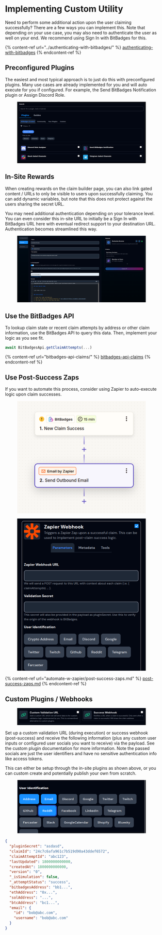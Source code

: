 # Implementing Custom Utility

Need to perform some additional action upon the user claiming successfully? There are a few ways you can implement this. Note that depending on your use case, you may also need to authenticate the user as well on your end. We recommend using Sign In with BitBadges for this.

{% content-ref url="../authenticating-with-bitbadges/" %}
[authenticating-with-bitbadges](../authenticating-with-bitbadges/)
{% endcontent-ref %}

## **Preconfigured Plugins**

The easiest and most typical approach is to just do this with preconfigured plugins. Many use cases are already implemented for you and will auto execute for you if configured. For example, the Send BitBadges Notification plugin or Assign Discord Role.

<figure><img src="../../.gitbook/assets/image (189).png" alt=""><figcaption></figcaption></figure>

## **In-Site Rewards**

When creating rewards on the claim builder page, you can also link gated content / URLs to only be visible to users upon successfully claiming. You can add dynamic variables, but note that this does not protect against the users sharing the secret URL.&#x20;

You may need additional authentication depending on your tolerance level. You can even consider this in-site URL to initially be a Sign In with BitBadges URL here with eventual redirect support to your destination URL. Authentication becomes streamlined this way.

<figure><img src="../../.gitbook/assets/image (1) (1) (1) (1) (1) (1) (1) (1) (1) (1) (1) (1) (1) (1) (1) (1) (1) (1) (1) (1) (1) (1) (1) (1) (1) (1) (1).png" alt=""><figcaption></figcaption></figure>

## Use the BitBadges API

To lookup claim state or recent claim attempts by address or other claim information, use the BitBadges API to query this data. Then, implement your logic as you see fit.

```typescript
await BitBadgesApi.getClaimAttempts(...)
```

{% content-ref url="bitbadges-api-claims/" %}
[bitbadges-api-claims](bitbadges-api-claims/)
{% endcontent-ref %}

## Use Post-Success Zaps

If you want to automate this process, consider using Zapier to auto-execute logic upon claim successes.&#x20;

<figure><img src="../../.gitbook/assets/image (190).png" alt=""><figcaption></figcaption></figure>

<figure><img src="../../.gitbook/assets/image (149).png" alt=""><figcaption></figcaption></figure>

{% content-ref url="automate-w-zapier/post-success-zaps.md" %}
[post-success-zaps.md](automate-w-zapier/post-success-zaps.md)
{% endcontent-ref %}

## **Custom Plugins / Webhooks**

<figure><img src="../../.gitbook/assets/image (150).png" alt=""><figcaption></figcaption></figure>

Set up a custom validation URL (during execution) or success webhook (post-success) and receive the following information (plus any custom user inputs or configured user socials you want to receive) via the payload. See the custom plugin documentation for more information. Note the passed socials are just the user identifiers and have no sensitive authentication info like access tokens.

This can either be setup through the in-site plugins as shown above, or you can custom create and potentially publish your own from scratch.

<figure><img src="../../.gitbook/assets/image (191).png" alt=""><figcaption></figcaption></figure>

```json
{
  "pluginSecret": "asdasd",
  "claimId": "24c7c6afa961c7b519d90a43ddef6572",
  "claimAttemptId": "abc123",
  "lastUpdated": 1800000000000,
  "createdAt": 1800000000000,
  "version": "0",
  "_isSimulation": false,
  "_attemptStatus": "success",
  "bitbadgesAddress": "bb1...",
  "ethAddress": "0x...",
  "solAddress": "...",
  "btcAddress": "bc1...",
  "email": {
    "id": "bob@abc.com",
    "username": "bob@abc.com"
  }
}
```
